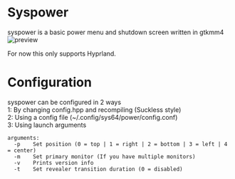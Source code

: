 # Syspower
syspower is a basic power menu and shutdown screen written in gtkmm4<br>
![preview](https://github.com/System64fumo/syspower/blob/main/preview.gif "preview")

For now this only supports Hyprland.

# Configuration
syspower can be configured in 2 ways<br>
1: By changing config.hpp and recompiling (Suckless style)<br>
2: Using a config file (~/.config/sys64/power/config.conf)<br>
3: Using launch arguments<br>
```
arguments:
  -p	Set position (0 = top | 1 = right | 2 = bottom | 3 = left | 4 = center)
  -m	Set primary monitor (If you have multiple monitors)
  -v	Prints version info
  -t	Set revealer transition duration (0 = disabled)
```
